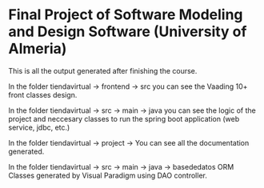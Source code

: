 # Final Project of Software Modeling and Design Software (University of Almeria)
  
This is all the output generated after finishing the course. 

In the folder tiendavirtual -> frontend -> src you can see the Vaading 10+ front classes design.

In the folder tiendavirtual -> src -> main -> java you can see the logic of the project and neccesary classes to run the spring boot application (web service, jdbc, etc.)

In the folder tiendavirtual -> project -> You can see all the documentation generated. 

In the folder tiendavirtual -> src -> main -> java -> basededatos ORM Classes generated by Visual Paradigm using DAO controller.

